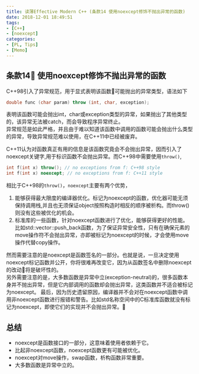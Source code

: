 ```yaml
---
title: 读薄Effective Modern C++ (条款14 使用noexcept修饰不抛出异常的函数)
date: 2018-12-01 18:49:51
tags:
- [C++]
- [noexcept]
categories:
- [PL, Tips]
- [Memo]
---
```


## 条款14 使用noexcept修饰不抛出异常的函数
C++98引入了异常规范，用于显式表明该函数可能抛出的异常类型，语法如下
```cpp
double func (char param) throw (int, char, exception);
```
表明该函数可能会抛出int，char或exception类型的异常，如果抛出了其他类型的，该异常无法被catch，而会导致程序异常终止。      
异常规范是如此严格，并且由于难以知道该函数中调用的函数可能会抛出什么类型的异常，导致异常规范难以使用，在C++11中已经被废弃。     
<!-- more -->
C++11认为对函数真正有用的信息是该函数究竟会不会抛出异常，因而引入了noexcept关键字,用于标识函数不会抛出异常。而C++98中需要使用`throw()`,
```cpp
int f(int x) throw(); // no exceptions from f: C++98 style 
int f(int x) noexcept; // no exceptions from f: C++11 style
```
相比于C++98的`throw()`，`noexcept`主要有两个优势，      

1. 能够获得最大限度的编译器优化。标记为noexcept的函数，优化器可能无须保持调用栈,并且也无须保证object按照构造时相反的顺序被析构。而throw()则没有这些被优化的机会。
2. 标准库的一些函数，针对noexcept函数进行了优化，能够获得更好的性能。比如std::vector::push_back函数，为了保证异常安全性，只有在确保元素的move操作符不会抛出异常，亦即被标记为noexcept的时候，才会使用move操作代替copy操作。      

然而需要注意的是noexcept是函数签名的一部分。也就是说，一旦决定使用noexcept标记函数并公开，你将很难再改变它，因为从函数签名中删除noexcept的改动将是破坏性的。    
另外需要注意的是，大多数函数是异常中立(exception-neutral)的，很多函数本身并不抛出异常，但是它内部调用的函数却会抛出异常，这类函数并不适合被标记为noexcept。
最后，因为历史遗留原因，编译器并不会对在noexcept函数中调用非noexcept函数进行报错和警告。比如std名称空间中的C标准库函数就没有标记为noexcept，即使它们的实现并不会抛出异常。

## 总结      
- noexcept是函数接口的一部分，这意味着使用者依赖于它。
- 比起非noexcept函数，noexcept函数更有可能被优化。
- noexcept对move操作，swap函数，析构函数非常重要。
- 大多数函数是异常中立的。

